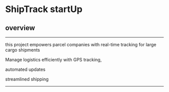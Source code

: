 # ShipTrack startUp
## overview
***
this project empowers parcel companies with real-time tracking for large cargo shipments

Manage logistics efficiently with GPS tracking,
 
automated updates

streamlined shipping 
*** 
